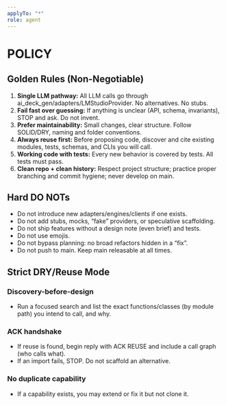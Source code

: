 ```yaml
---
applyTo: "*"
role: agent
---
```


# POLICY

## Golden Rules (Non-Negotiable)

1. **Single LLM pathway:**
All LLM calls go through ai_deck_gen/adapters/LMStudioProvider. No alternatives. No stubs.
2. **Fail fast over guessing:** If anything is unclear (API, schema, invariants), STOP and ask. Do not invent.
3. **Prefer maintainability:** Small changes, clear structure. Follow SOLID/DRY, naming and folder conventions.
4. **Always reuse first:** Before proposing code, discover and cite existing modules, tests, schemas, and CLIs you will call.
5. **Working code with tests:** Every new behavior is covered by tests. All tests must pass.
6. **Clean repo + clean history:** Respect project structure; practice proper branching and commit hygiene; never develop on main.

## Hard DO NOTs

- Do not introduce new adapters/engines/clients if one exists.
- Do not add stubs, mocks, “fake” providers, or speculative scaffolding.
- Do not ship features without a design note (even brief) and tests.
- Do not use emojis.
- Do not bypass planning: no broad refactors hidden in a “fix”.
- Do not push to main. Keep main releasable at all times.

## Strict DRY/Reuse Mode

### Discovery-before-design

- Run a focused search and list the exact functions/classes (by module path) you intend to call, and why.

### ACK handshake

- If reuse is found, begin reply with ACK REUSE and include a call graph (who calls what).
- If an import fails, STOP. Do not scaffold an alternative.

### No duplicate capability

- If a capability exists, you may extend or fix it but not clone it.
